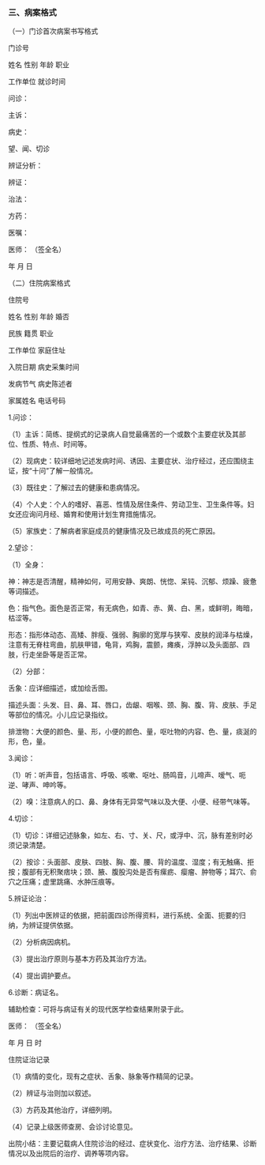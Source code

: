 ### 三、病案格式

（一）门诊首次病案书写格式

门诊号

姓名  性别  年龄  职业

工作单位    就诊时间

问诊：

主诉：

病史：

望、闻、切诊

辨证分析：

辨证：

治法：

方药：

医嘱：

医师：  （签全名）

年  月  日

（二）住院病案格式

住院号

姓名  性别  年龄  婚否

民族  籍贯  职业

工作单位    家庭住址

入院日期    病史采集时间

发病节气    病史陈述者

家属姓名    电话号码

1.问诊：

（1）主诉：简练、提纲式的记录病人自觉最痛苦的一个或数个主要症状及其部位、性质、特点、时间等。

（2）现病史：较详细地记述发病时间、诱因、主要症状、治疗经过，还应围绕主证，按“十问”了解一般情况。

（3）既往史：了解过去的健康和患病情况。

（4）个人史：个人的嗜好、喜恶、性情及居住条件、劳动卫生、卫生条件等。妇女还应询问月经、婚育和使用计划生育措施情况。

（5）家族史：了解病者家庭成员的健康情况及已故成员的死亡原因。

2.望诊：

（1）全身：

神：神志是否清醒，精神如何，可用安静、爽朗、恍惚、呆钝、沉郁、烦躁、疲惫等词描述。

色：指气色。面色是否正常，有无病色，如青、赤、黄、白、黑，或鲜明，晦暗，枯涩等。

形态：指形体动态、高矮、胖瘦、强弱、胸廓的宽厚与狭窄、皮肤的润泽与枯燥，注意有无脊柱弯曲，肌肤甲错，龟背，鸡胸，震颤，瘫痪，浮肿以及头面部、四肢，行走坐卧等是否正常。

（2）分部：

舌象：应详细描述，或加绘舌图。

描述头面：头发、目、鼻、耳、唇口，齿龈、咽喉、颈、胸、腹、背、皮肤、手足等部位的情况。小儿应记录指纹。

排泄物：大便的颜色、量、形，小便的颜色、量，呕吐物的内容、色、量，痰涎的形，色，量。

3.闻诊：

（1）听：听声音，包括语言、呼吸、咳嗽、呕吐、肠鸣音，儿啼声、嗳气、呃逆、哮声、呻吟等。

（2）嗅：注意病人的口、鼻、身体有无异常气味以及大便、小便、经带气味等。

4.切诊：

（1）切诊：详细记述脉象，如左、右、寸、关、尺，或浮中、沉，脉有差别时必须记录清楚。

（2）按诊：头面部、皮肤、四肢、胸、腹、腰、背的温度、湿度；有无触痛、拒按；腹部有无积聚痞块；颈、腋、腹股沟处是否有瘰疬、瘿瘤、肿物等；耳穴、俞穴之压痛；虚里跳痛、水肿压痕等。

5.辨证论治：

（1）列出中医辨证的依据，把前面四诊所得资料，进行系统、全面、扼要的归纳，为辨证提供依据。

（2）分析病因病机。

（3）提出治疗原则与基本方药及其治疗方法。

（4）提出调护要点。

6.诊断：病证名。

辅助检查：可将与病证有关的现代医学检查结果附录于此。

医师： （签全名）

年 月 日 时

住院证治记录

（1）病情的变化，现有之症状、舌象、脉象等作精简的记录。

（2）辨证与治则加以叙述。

（3）方药及其他治疗，详细列明。

（4）记录上级医师查房、会诊讨论意见。

出院小结：主要记载病人住院诊治的经过、症状变化、治疗方法、治疗结果、诊断情况以及出院后的治疗、调养等项内容。

